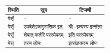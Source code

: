 | स्थिति | सूत्र | टिप्पणी |
| ----- | ------- | ------ |
| पेसृँ | - | - |
| पेसृँ | उपदेशेऽजनुनासिक इत् | ऋँ-इत्यस्य इत्संज्ञा |
| पेसृँ | शेषात् कर्तरि परस्मैपदम् | इति परस्मैपदम् |
| पेस् | तस्य लोपः | इत्संज्ञकस्य लोपः |
